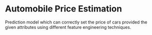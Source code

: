 # Automobile Price Estimation
Prediction model which can correctly set the price of cars provided the given attributes using different feature engineering techniques.
